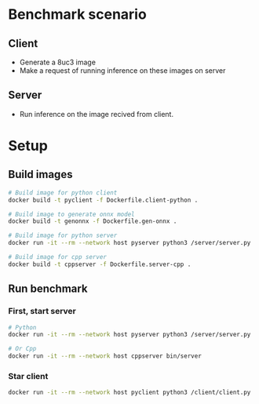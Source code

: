 # Benchmark scenario
## Client
- Generate a 8uc3 image
- Make a request of running inference on these images on server

## Server
- Run inference on the image recived from client.

# Setup
## Build images
```bash
# Build image for python client
docker build -t pyclient -f Dockerfile.client-python .

# Build image to generate onnx model
docker build -t genonnx -f Dockerfile.gen-onnx .

# Build image for python server
docker run -it --rm --network host pyserver python3 /server/server.py

# Build image for cpp server
docker build -t cppserver -f Dockerfile.server-cpp .
```

## Run benchmark
### First, start server
```bash
# Python
docker run -it --rm --network host pyserver python3 /server/server.py

# Or Cpp
docker run -it --rm --network host cppserver bin/server
```

### Star client
```bash
docker run -it --rm --network host pyclient python3 /client/client.py
```
